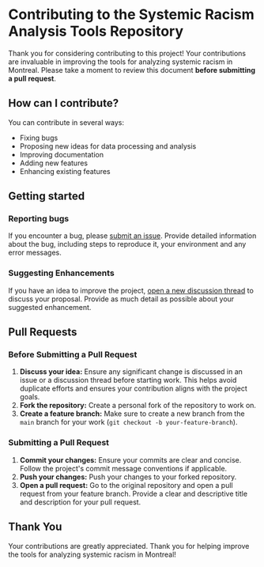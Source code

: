 # Contributing to the Systemic Racism Analysis Tools Repository

Thank you for considering contributing to this project! Your contributions are invaluable in improving the tools for analyzing systemic racism in Montreal. Please take a moment to review this document **before submitting a pull request**.

## How can I contribute?

You can contribute in several ways:
* Fixing bugs
* Proposing new ideas for data processing and analysis
* Improving documentation
* Adding new features
* Enhancing existing features

## Getting started

### Reporting bugs

If you encounter a bug, please [submit an issue](https://github.com/9scorp4/labrri_ocpm_systemic_racism/issues/new). Provide detailed information about the bug, including steps to reproduce it, your environment and any error messages.

### Suggesting Enhancements

If you have an idea to improve the project, [open a new discussion thread](https://github.com/9scorp4/labrri_ocpm_systemic_racism/discussions/new/choose) to discuss your proposal. Provide as much detail as possible about your suggested enhancement.

## Pull Requests

### Before Submitting a Pull Request

1. **Discuss your idea:** Ensure any significant change is discussed in an issue or a discussion thread before starting work. This helps avoid duplicate efforts and ensures your contribution aligns with the project goals.
2. **Fork the repository:** Create a personal fork of the repository to work on.
3. **Create a feature branch:** Make sure to create a new branch from the `main` branch for your work (`git checkout -b your-feature-branch`).

### Submitting a Pull Request

1. **Commit your changes:** Ensure your commits are clear and concise. Follow the project's commit message conventions if applicable.
2. **Push your changes:** Push your changes to your forked repository.
3. **Open a pull request:** Go to the original repository and open a pull request from your feature branch. Provide a clear and descriptive title and description for your pull request.

## Thank You

Your contributions are greatly appreciated. Thank you for helping improve the tools for analyzing systemic racism in Montreal!